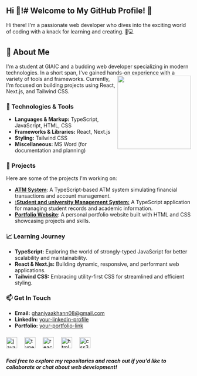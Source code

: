 <h2 align="left">Hi 👋!# Welcome to My GitHub Profile! 👋</h2>


Hi there! I'm a passionate web developer who dives into the exciting world of coding with a knack for learning and creating. 🎨💻

## 🚀 About Me

I'm a student at GIAIC and a budding web developer specializing in modern technologies. In a short span, I've gained hands-on experience with a variety of tools and frameworks. Currently, <img align="right" height="200" src="https://encrypted-tbn0.gstatic.com/images?q=tbn:ANd9GcTI3C7Jfjz1TFwg1r2y6u9FWqz6T1mDZnk6nw&s"  />
I'm focused on building projects using React, Next.js, and Tailwind CSS.

### 🔧 Technologies & Tools

- **Languages & Markup:** TypeScript, JavaScript, HTML, CSS
- **Frameworks & Libraries:** React, Next.js
- **Styling:** Tailwind CSS
- **Miscellaneous:** MS Word (for documentation and planning)

### 🌟 Projects

Here are some of the projects I'm working on:

- **[ATM System](#)**: A TypeScript-based ATM system simulating financial transactions and account management.
- **[:Student and university Management System:](#)** A TypeScript application for managing student records and academic information.
- **[Portfolio Website](#)**: A personal portfolio website built with HTML and CSS showcasing projects and skills.

### 📈 Learning Journey

- **TypeScript:** Exploring the world of strongly-typed JavaScript for better scalability and maintainability.
- **React & Next.js:** Building dynamic, responsive, and performant web applications.
- **Tailwind CSS:** Embracing utility-first CSS for streamlined and efficient styling.

### 📫 Get In Touch

- **Email:** [ghaniyaakhann08@gmail.com](mailto:ghaniyaakhann08@gmail.com)
- **LinkedIn:** [your-linkedin-profile](https://pk.linkedin.com/in/ghaniya-khan-138919308)
- **Portfolio:** [your-portfolio-link](https://ghaniya-khan-portfolio.vercel.app/)


###

<div align="left">
  <img src="https://cdn.jsdelivr.net/gh/devicons/devicon/icons/javascript/javascript-original.svg" height="30" alt="javascript logo"  />
  <img width="12" />
  <img src="https://cdn.jsdelivr.net/gh/devicons/devicon/icons/typescript/typescript-original.svg" height="30" alt="typescript logo"  />
  <img width="12" />
  <img src="https://cdn.jsdelivr.net/gh/devicons/devicon/icons/react/react-original.svg" height="30" alt="react logo"  />
  <img width="12" />
  <img src="https://cdn.jsdelivr.net/gh/devicons/devicon/icons/html5/html5-original.svg" height="30" alt="html5 logo"  />
  <img width="12" />
  <img src="https://cdn.jsdelivr.net/gh/devicons/devicon/icons/css3/css3-original.svg" height="30" alt="css3 logo"  />
  <img width="12" />
</div>

###
<h5>Feel free to explore my repositories and reach out if you'd like to collaborate or chat about web development!</h5>

<br clear="both">

